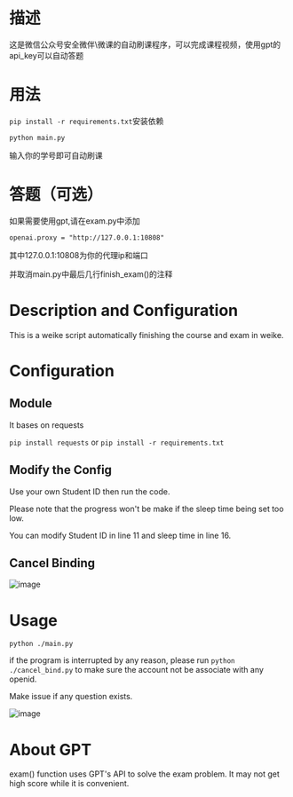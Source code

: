 # 描述
这是微信公众号安全微伴\微课的自动刷课程序，可以完成课程视频，使用gpt的api_key可以自动答题

# 用法
`pip install -r requirements.txt`安装依赖

`python main.py`

输入你的学号即可自动刷课

# 答题（可选）

如果需要使用gpt,请在exam.py中添加

`openai.proxy = "http://127.0.0.1:10808"`

其中127.0.0.1:10808为你的代理ip和端口

并取消main.py中最后几行finish_exam()的注释

# Description and Configuration
This is a weike script automatically finishing the course and exam in weike.
# Configuration
## Module

It bases on requests

```pip install requests```
or
```pip install -r requirements.txt```

## Modify the Config
Use your own Student ID then run the code.

Please note that the progress won't be make if the sleep time being set too low.

You can modify Student ID in line 11 and sleep time in line 16.

## Cancel Binding
![image](https://user-images.githubusercontent.com/77989499/230581033-da1cee09-6691-434f-ac0a-e41de75bb9ad.png)

# Usage

```python ./main.py```

if the program is interrupted by any reason, please run ```python ./cancel_bind.py``` to make sure the account not be associate with any openid.

Make issue if any question exists.

![image](https://user-images.githubusercontent.com/77989499/230560632-97563819-e665-477b-a940-6088981b9e02.png)

# About GPT
exam() function uses GPT's API to solve the exam problem. It may not get high score while it is convenient.

